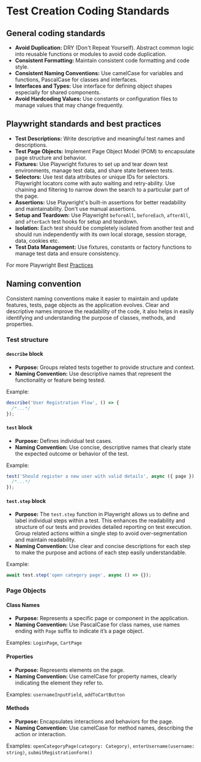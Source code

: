 # Test Creation Coding Standards

## General coding standards

- **Avoid Duplication:** DRY (Don't Repeat Yourself). Abstract common logic into reusable functions or modules to avoid code duplication.
- **Consistent Formatting:** Maintain consistent code formatting and code style.
- **Consistent Naming Conventions:** Use camelCase for variables and functions, PascalCase for classes and interfaces.
- **Interfaces and Types:** Use interface for defining object shapes especially for shared components.
- **Avoid Hardcoding Values:** Use constants or configuration files to manage values that may change frequently.

## Playwright standards and best practices

- **Test Descriptions:** Write descriptive and meaningful test names and descriptions.
- **Test Page Objects:** Implement Page Object Model (POM) to encapsulate page structure and behavior.
- **Fixtures:** Use Playwright fixtures to set up and tear down test environments, manage test data, and share state between tests.
- **Selectors:** Use test data attributes or unique IDs for selectors. Playwright locators come with auto waiting and retry-ability. Use chaining and filtering to narrow down the search to a particular part of the page.
- **Assertions:** Use Playwright's built-in assertions for better readability and maintainability. Don't use manual assertions.
- **Setup and Teardown:** Use Playwright `beforeAll`, `beforeEach`, `afterAll`, and `afterEach` test hooks for setup and teardown.
- **Isolation:** Each test should be completely isolated from another test and should run independently with its own local storage, session storage, data, cookies etc.
- **Test Data Management:** Use fixtures, constants or factory functions to manage test data and ensure consistency.

For more Playwright Best [Practices](https://playwright.dev/docs/best-practices)

## Naming convention

Consistent naming conventions make it easier to maintain and update features, tests, page objects as the application evolves. Clear and descriptive names improve the readability of the code, it also helps in easily identifying and understanding the purpose of classes, methods, and properties.

### Test structure

#### `describe` block

- **Purpose:** Groups related tests together to provide structure and context.
- **Naming Convention:** Use descriptive names that represent the functionality or feature being tested.

Example:

```javascript
describe('User Registration Flow', () => {
  /*...*/
});
```

#### `test` block

- **Purpose:** Defines individual test cases.
- **Naming Convention:** Use concise, descriptive names that clearly state the expected outcome or behavior of the test.

Example:

```javascript
test('Should register a new user with valid details', async ({ page }) => {
  /*...*/
});
```

#### `test.step` block

- **Purpose:** The `test.step` function in Playwright allows us to define and label individual steps within a test. This enhances the readability and structure of our tests and provides detailed reporting on test execution. Group related actions within a single step to avoid over-segmentation and maintain readability.
- **Naming Convention:** Use clear and concise descriptions for each step to make the purpose and actions of each step easily understandable.

Example:

```javascript
await test.step('open category page', async () => {});
```

### Page Objects

#### Class Names

- **Purpose:** Represents a specific page or component in the application.
- **Naming Convention:** Use PascalCase for class names, use names ending with `Page` suffix to indicate it’s a page object.

Examples: `LoginPage`, `CartPage`

#### Properties

- **Purpose:** Represents elements on the page.
- **Naming Convention:** Use camelCase for property names, clearly indicating the element they refer to.

Examples: `usernameInputField`, `addToCartButton`

#### Methods

- **Purpose:** Encapsulates interactions and behaviors for the page.
- **Naming Convention:** Use camelCase for method names, describing the action or interaction.

Examples: `openCategoryPage(category: Category)`, `enterUsername(username: string)`, `submitRegistrationForm()`
